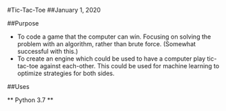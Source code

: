 #Tic-Tac-Toe
##January 1, 2020

##Purpose

* To code a game that the computer can win. Focusing on solving the problem with an algorithm, rather than brute force. (Somewhat successful with this.)
* To create an engine which could be used to have a computer play tic-tac-toe against each-other. This could be used for machine learning to optimize strategies for both sides. 

##Uses

** Python 3.7 **

